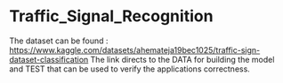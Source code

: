 # Traffic_Signal_Recognition

The dataset can be found : https://www.kaggle.com/datasets/ahemateja19bec1025/traffic-sign-dataset-classification
The link directs to the DATA for building the model and TEST that can be used to verify the applications correctness.
